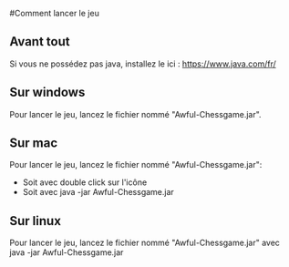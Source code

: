 #Comment lancer le jeu

## Avant tout

Si vous ne possédez pas java, installez le ici : https://www.java.com/fr/

## Sur windows

Pour lancer le jeu, lancez le fichier nommé "Awful-Chessgame.jar".

## Sur mac

Pour lancer le jeu, lancez le fichier nommé "Awful-Chessgame.jar":
- Soit avec double click sur l'icône
- Soit avec java -jar Awful-Chessgame.jar

## Sur linux

Pour lancer le jeu, lancez le fichier nommé "Awful-Chessgame.jar" avec java -jar Awful-Chessgame.jar
